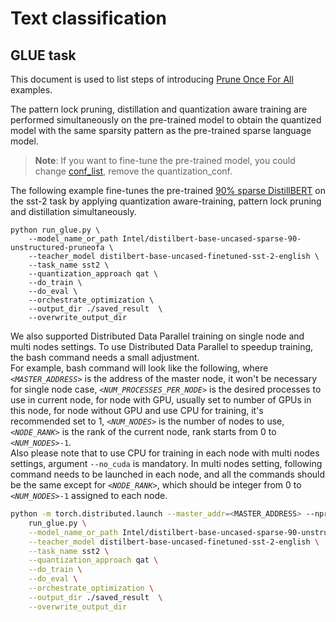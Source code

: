 # Text classification

## GLUE task

This document is used to list steps of introducing [Prune Once For All](https://arxiv.org/abs/2111.05754) examples.


The pattern lock pruning, distillation and quantization aware training are performed simultaneously on the pre-trained model to obtain the quantized model with the same sparsity pattern as the pre-trained sparse language model.
 
 >**Note**: If you want to fine-tune the pre-trained model, you could change [conf_list](./run_glue.py#L691), remove the quantization_conf.


The following example fine-tunes the pre-trained [90% sparse DistillBERT](Intel/distilbert-base-uncased-sparse-90-unstructured-pruneofa) on the sst-2 task by applying quantization aware-training, pattern lock pruning and distillation simultaneously.

```
python run_glue.py \
    --model_name_or_path Intel/distilbert-base-uncased-sparse-90-unstructured-pruneofa \
    --teacher_model distilbert-base-uncased-finetuned-sst-2-english \
    --task_name sst2 \
    --quantization_approach qat \
    --do_train \
    --do_eval \
    --orchestrate_optimization \
    --output_dir ./saved_result  \
    --overwrite_output_dir 
```

We also supported Distributed Data Parallel training on single node and multi nodes settings. To use Distributed Data Parallel to speedup training, the bash command needs a small adjustment.
<br>
For example, bash command will look like the following, where *`<MASTER_ADDRESS>`* is the address of the master node, it won't be necessary for single node case, *`<NUM_PROCESSES_PER_NODE>`* is the desired processes to use in current node, for node with GPU, usually set to number of GPUs in this node, for node without GPU and use CPU for training, it's recommended set to 1, *`<NUM_NODES>`* is the number of nodes to use, *`<NODE_RANK>`* is the rank of the current node, rank starts from 0 to *`<NUM_NODES>`*`-1`.
<br>
Also please note that to use CPU for training in each node with multi nodes settings, argument `--no_cuda` is mandatory. In multi nodes setting, following command needs to be launched in each node, and all the commands should be the same except for *`<NODE_RANK>`*, which should be integer from 0 to *`<NUM_NODES>`*`-1` assigned to each node.

```bash
python -m torch.distributed.launch --master_addr=<MASTER_ADDRESS> --nproc_per_node=<NUM_PROCESSES_PER_NODE> --nnodes=<NUM_NODES> --node_rank=<NODE_RANK> \
    run_glue.py \
    --model_name_or_path Intel/distilbert-base-uncased-sparse-90-unstructured-pruneofa \
    --teacher_model distilbert-base-uncased-finetuned-sst-2-english \
    --task_name sst2 \
    --quantization_approach qat \
    --do_train \
    --do_eval \
    --orchestrate_optimization \
    --output_dir ./saved_result  \
    --overwrite_output_dir
```
